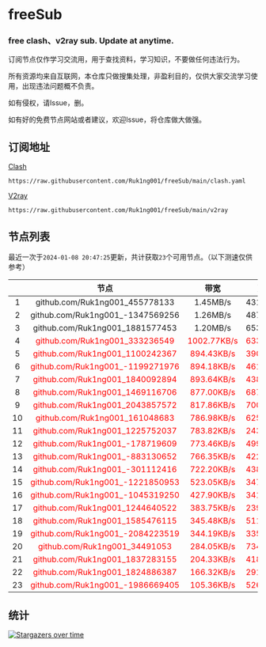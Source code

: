 # freeSub
### free clash、v2ray sub. Update at anytime.

订阅节点仅作学习交流用，用于查找资料，学习知识，不要做任何违法行为。

所有资源均来自互联网，本仓库只做搜集处理，非盈利目的，仅供大家交流学习使用，出现违法问题概不负责。

如有侵权，请Issue，删。

如有好的免费节点网站或者建议，欢迎Issue，将仓库做大做强。

## 订阅地址
[Clash](https://raw.githubusercontent.com/Ruk1ng001/freeSub/main/clash.yaml)
```
https://raw.githubusercontent.com/Ruk1ng001/freeSub/main/clash.yaml
```
[V2ray](https://raw.githubusercontent.com/Ruk1ng001/freeSub/main/v2ray)
```
https://raw.githubusercontent.com/Ruk1ng001/freeSub/main/v2ray
```

## 节点列表

最近一次于`2024-01-08 20:47:25`更新，共计获取`23`个可用节点。（以下测速仅供参考）

|  | 节点 | 带宽 | 延迟 |
|:-:|:--:|:--:|:--:|
 | 1 | github.com/Ruk1ng001_455778133 | 1.45MB/s | 431.00ms |
 | 2 | github.com/Ruk1ng001_-1347569256 | 1.26MB/s | 487.00ms |
 | 3 | github.com/Ruk1ng001_1881577453 | 1.20MB/s | 653.00ms |
 | 4 | <font color=red>github.com/Ruk1ng001_333236549</font> | <font color=red>1002.77KB/s</font> | <font color=red>633.00ms</font> |
 | 5 | <font color=red>github.com/Ruk1ng001_1100242367</font> | <font color=red>894.43KB/s</font> | <font color=red>390.00ms</font> |
 | 6 | <font color=red>github.com/Ruk1ng001_-1199271976</font> | <font color=red>894.18KB/s</font> | <font color=red>461.00ms</font> |
 | 7 | <font color=red>github.com/Ruk1ng001_1840092894</font> | <font color=red>893.64KB/s</font> | <font color=red>438.00ms</font> |
 | 8 | <font color=red>github.com/Ruk1ng001_1469116706</font> | <font color=red>877.00KB/s</font> | <font color=red>687.00ms</font> |
 | 9 | <font color=red>github.com/Ruk1ng001_2043857572</font> | <font color=red>817.86KB/s</font> | <font color=red>700.00ms</font> |
 | 10 | <font color=red>github.com/Ruk1ng001_161048683</font> | <font color=red>786.98KB/s</font> | <font color=red>625.00ms</font> |
 | 11 | <font color=red>github.com/Ruk1ng001_1225752037</font> | <font color=red>783.82KB/s</font> | <font color=red>243.00ms</font> |
 | 12 | <font color=red>github.com/Ruk1ng001_-178719609</font> | <font color=red>773.46KB/s</font> | <font color=red>499.00ms</font> |
 | 13 | <font color=red>github.com/Ruk1ng001_-883130652</font> | <font color=red>766.35KB/s</font> | <font color=red>422.00ms</font> |
 | 14 | <font color=red>github.com/Ruk1ng001_-301112416</font> | <font color=red>722.20KB/s</font> | <font color=red>438.00ms</font> |
 | 15 | <font color=red>github.com/Ruk1ng001_-1221850953</font> | <font color=red>523.05KB/s</font> | <font color=red>347.00ms</font> |
 | 16 | <font color=red>github.com/Ruk1ng001_-1045319250</font> | <font color=red>427.90KB/s</font> | <font color=red>341.00ms</font> |
 | 17 | <font color=red>github.com/Ruk1ng001_1244640522</font> | <font color=red>383.75KB/s</font> | <font color=red>239.00ms</font> |
 | 18 | <font color=red>github.com/Ruk1ng001_1585476115</font> | <font color=red>345.48KB/s</font> | <font color=red>511.00ms</font> |
 | 19 | <font color=red>github.com/Ruk1ng001_-2084223519</font> | <font color=red>344.19KB/s</font> | <font color=red>335.00ms</font> |
 | 20 | <font color=red>github.com/Ruk1ng001_34491053</font> | <font color=red>284.05KB/s</font> | <font color=red>734.00ms</font> |
 | 21 | <font color=red>github.com/Ruk1ng001_1837283155</font> | <font color=red>204.33KB/s</font> | <font color=red>418.00ms</font> |
 | 22 | <font color=red>github.com/Ruk1ng001_1824886387</font> | <font color=red>166.32KB/s</font> | <font color=red>291.00ms</font> |
 | 23 | <font color=red>github.com/Ruk1ng001_-1986669405</font> | <font color=red>105.36KB/s</font> | <font color=red>526.00ms</font> |


## 统计

[![Stargazers over time](https://starchart.cc/Ruk1ng001/freeSub.svg)](https://starchart.cc/Ruk1ng001/freeSub)